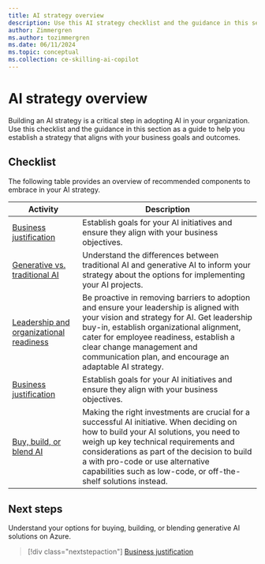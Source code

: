 ```yaml
---
title: AI strategy overview
description: Use this AI strategy checklist and the guidance in this section as a guide to help you establish a strategy that aligns with your business goals and outcomes.
author: Zimmergren
ms.author: tozimmergren
ms.date: 06/11/2024
ms.topic: conceptual
ms.collection: ce-skilling-ai-copilot
---
```


# AI strategy overview

Building an AI strategy is a critical step in adopting AI in your organization. Use this checklist and the guidance in this section as a guide to help you establish a strategy that aligns with your business goals and outcomes.

## Checklist

The following table provides an overview of recommended components to embrace in your AI strategy.

|Activity|Description|
|---|---|
|[Business justification](./business-justification-goals.md)| Establish goals for your AI initiatives and ensure they align with your business objectives. |
|[Generative vs. traditional AI](./generative-vs-traditional-ai.md)| Understand the differences between traditional AI and generative AI to inform your strategy about the options for implementing your AI projects. |
|[Leadership and organizational readiness](./leadership-organizational-readiness.md)| Be proactive in removing barriers to adoption and ensure your leadership is aligned with your vision and strategy for AI. Get leadership buy-in, establish organizational alignment, cater for employee readiness, establish a clear change management and communication plan, and encourage an adaptable AI strategy. |
|[Business justification](./business-justification-goals.md)| Establish goals for your AI initiatives and ensure they align with your business objectives. |
|[Buy, build, or blend AI](./buy-build-blend.md)| Making the right investments are crucial for a successful AI initiative. When deciding on how to build your AI solutions, you need to weigh up key technical requirements and considerations as part of the decision to build a with pro-code or use alternative capabilities such as low-code, or off-the-shelf solutions instead. |

## Next steps

Understand your options for buying, building, or blending generative AI solutions on Azure.

> [!div class="nextstepaction"]
> [Business justification](./business-justification-goals.md)

